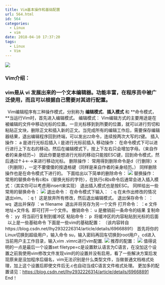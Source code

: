 ```yaml
---
title: Vim基本操作和基础配置
url: 564.html
id: 564
categories:
  - Linux
  - vim
date: 2018-04-10 17:37:20
tags:
  - Linux
  - Vim
---
```


![](http://47.100.4.8/wp-content/uploads/2018/04/QQ图片20180410171638.png)

### Vim介绍：

### vim是从 vi 发展出来的一个文本编辑器。功能丰富，在程序员中被广泛使用，而且可以根据自己需要对其进行配置。

  Vim编辑程序有三种操作模式，分别称为 **编辑模式**、**插入模式** 和 **命令模式，**当运行Vim时，首先进入编辑模式。 编辑模式： Vim编辑方式的主要用途是在被编辑的文件中移动光标的位置。一旦光标移到到所要的位置，就可以进行剪切和粘贴正文块，删除正文和插入新的正文。当完成所有的编辑工作后，需要保存编辑器结果，退出编辑程序回到终端，可以发出`ZZ`命令，连续按两次大写的`Z`键。 插入操作： a 是进行光标后插入 i 是进行光标前插入 移动操作： 在命令模式下可以进行进行上下左右的移动。然后在编辑模式下，按上下左右只会增加字母。（来自作者的亲身经历~） 因此你要是想进行光标的移动只能按ESC键，回到命令模式，然后通过↑↓←→来进行移动光标。 删除操作： 常用得到删除命令是d（行删除）x（列删除），一定不要傻傻的按退格键（同样是来自作者的亲身经历。） 同样删除操作也是在命令模式下进行的。 下面给出以下简单的删除命令： ![](http://47.100.4.8/wp-content/uploads/2018/04/QQ图片20180410172508.png) 替换操作： 常用的替换命令有c和s（替换光标的字符），在执行c和s命令后通常会进入插入模式：（其实你可以考虑用insert来实现） 退出插入模式也是按ESC。 同样给出一些常用的替换命令： ![](http://47.100.4.8/wp-content/uploads/2018/04/QQ图片20180410172729.png) 退出命令： 在命令模式下输入： ：q 在未作出修改的情况退出vim。 ：q！ 这是放弃所有修改，然后退出编辑模式。 退出保存命令： ：wq  退出并保存 ：w filename  退出并将另存为另一个文件 打开命令： ：e 文件地址+文件名  即可打开一个文件。 撤销命令： u 是撤销前一条命令的结果 复制命令： yy  将当前行复制到缓冲区 粘贴命令： p  将缓冲区的内容粘贴到光标的后面   以上是一些基础命令 下面是一些vim的基础配置： （该内容转自https://blog.csdn.net/lhy2932226314/article/details/69668891） 首先将你的Linux切换到超级用户，输入命令 su，输入密码再回车切换到root用户，cd进入当前用户主工作目录，输入vim .vimrc进行vim配置. ![](http://47.100.4.8/wp-content/uploads/2018/04/QQ图片20180410173445.png) 推荐的配置： ![](http://47.100.4.8/wp-content/uploads/2018/04/QQ图片20180410173548.png) 值得说明的一点是最后一个设置set filetype=c是设置默认语言为C语言，在没加这个设置之前我使用vim修改文件发现vim的的设置并没有启用，看了一些解决方案后发现原来是没加程序后缀名，vim无法识别是什么类型文件，当做普通文档格式处理，加上这个设置后即使文件后无.c也自动当成C语言文件格式处理。 更加多的配置请见：https://blog.csdn.net/lhy2932226314/article/details/69668891   End！